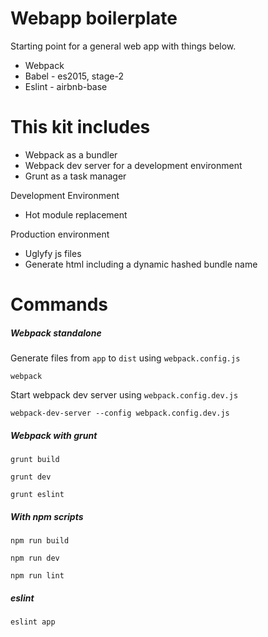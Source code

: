 # Webapp boilerplate 

Starting point for a general web app with things below.

* Webpack
* Babel  - es2015, stage-2
* Eslint - airbnb-base 

# This kit includes 

* Webpack as a bundler
* Webpack dev server for a development environment
* Grunt as a task manager

Development Environment 

* Hot module replacement

Production environment

* Uglyfy js files 
* Generate html including a dynamic hashed bundle name 

# Commands

##### Webpack standalone 

Generate files from `app` to `dist` using `webpack.config.js`
```
webpack 
```

Start webpack dev server using `webpack.config.dev.js`
```
webpack-dev-server --config webpack.config.dev.js
```

##### Webpack with grunt 

```
grunt build

grunt dev

grunt eslint
```

##### With npm scripts 

```
npm run build

npm run dev

npm run lint
```

##### eslint 

```
eslint app
```
